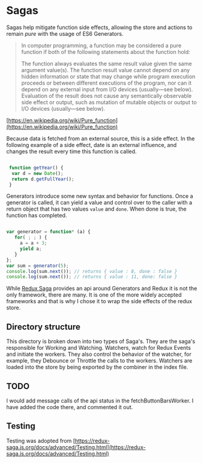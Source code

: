 # Sagas

Sagas help mitigate function side effects, allowing the store and actions to remain _pure_ with the usage of ES6 Generators. 

> In computer programming, a function may be considered a pure function if both of the following statements about the function hold:
> 
> The function always evaluates the same result value given the same argument value(s). The function result value cannot depend on any hidden information or state that may change while program execution proceeds or between different executions of the program, nor can it depend on any external input from I/O devices (usually—see below).
> Evaluation of the result does not cause any semantically observable side effect or output, such as mutation of mutable objects or output to I/O devices (usually—see below).

[https://en.wikipedia.org/wiki/Pure_function](https://en.wikipedia.org/wiki/Pure_function)

Because data is fetched from an external source, this is a side effect. In the following example of a side effect, date is an external influence, and changes the result every time this function is called. 
 
````js

 function getYear() {
  var d = new Date();
  return d.getFullYear();
 }

````

Generators introduce some new syntax and behavior for functions. Once a generator is called, it can yield a value and control over to the caller with a return object that has two values ``value`` and ``done``. When done is true, the function has completed.

 ````js
 
var generator = function* (a) { 
    for( ; ; ) {
      a = a + 3;
      yield a;
    }
};
var sum = generator(5);
console.log(sum.next()); // returns { value : 8, done : false }
console.log(sum.next()); // returns { value : 11, done: false }

 ````
While [Redux Saga](https://github.com/redux-saga/redux-saga) provides an api around Generators and Redux it is not the only framework, there are many. It is one of the more widely accepted frameworks and that is why I chose it to wrap the side effects of the redux store.

## Directory structure

This directory is broken down into two types of Saga's. They are the saga's responsible for Working and Watching. Watchers, watch for Redux Events and initiate the workers. They also control the behavior of the watcher, for example, they Debounce or Throttle the calls to the workers. Watchers are loaded into the store by being exported by the combiner in the index file.

## TODO 

I would add message calls of the api status in the fetchButtonBarsWorker. I have added the code there, and commented it out.

## Testing

Testing was adopted from [https://redux-saga.js.org/docs/advanced/Testing.html](https://redux-saga.js.org/docs/advanced/Testing.html)

